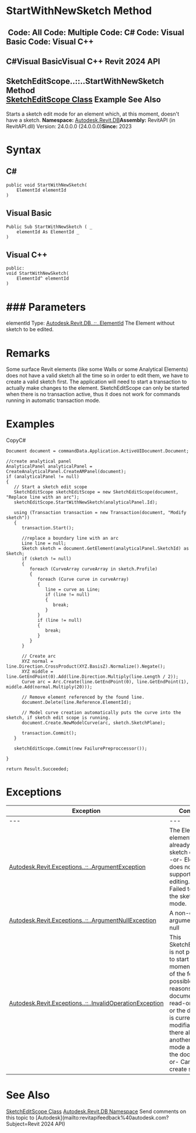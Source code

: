 # StartWithNewSketch Method

﻿
 Code: All Code: Multiple Code: C# Code: Visual Basic Code: Visual C++   
---  
C#Visual BasicVisual C++
Revit 2024 API  
---  
SketchEditScope..::..StartWithNewSketch Method   
[SketchEditScope Class](8538b361-08df-9fd2-93bb-1790a09130f7.md "SketchEditScope Class") Example See Also  
---  
Starts a sketch edit mode for an element which, at this moment, doesn't have a sketch. 
**Namespace:** [Autodesk.Revit.DB](87546ba7-461b-c646-cbb1-2cb8f5bff8b2.md "Autodesk.Revit.DB Namespace")**Assembly:** RevitAPI (in RevitAPI.dll) Version: 24.0.0.0 (24.0.0.0)**Since:** 2023 
# Syntax
C#  
---  
```text
public void StartWithNewSketch(
	ElementId elementId
)
```
  
Visual Basic  
---  
```text
Public Sub StartWithNewSketch ( _
	elementId As ElementId _
)
```
  
Visual C++  
---  
```text
public:
void StartWithNewSketch(
	ElementId^ elementId
)
```
  
# ### Parameters
elementId
    Type: [Autodesk.Revit.DB..::..ElementId](44f3f7b1-3229-3404-93c9-dc5e70337dd6.md "ElementId Class") The Element without sketch to be edited. 
# Remarks
Some surface Revit elements (like some Walls or some Analytical Elements) does not have a valid sketch all the time so in order to edit them, we have to create a valid sketch first. The application will need to start a transaction to actually make changes to the element. SketchEditScope can only be started when there is no transaction active, thus it does not work for commands running in automatic transaction mode. 
# Examples
CopyC#
```text
Document document = commandData.Application.ActiveUIDocument.Document;

//create analytical panel
AnalyticalPanel analyticalPanel = CreateAnalyticalPanel.CreateAMPanel(document);
if (analyticalPanel != null)
{
   // Start a sketch edit scope
   SketchEditScope sketchEditScope = new SketchEditScope(document, "Replace line with an arc");
   sketchEditScope.StartWithNewSketch(analyticalPanel.Id);

   using (Transaction transaction = new Transaction(document, "Modify sketch"))
   {
      transaction.Start();

      //replace a boundary line with an arc
      Line line = null;
      Sketch sketch = document.GetElement(analyticalPanel.SketchId) as Sketch;
      if (sketch != null)
      {
         foreach (CurveArray curveArray in sketch.Profile)
         {
            foreach (Curve curve in curveArray)
            {
               line = curve as Line;
               if (line != null)
               {
                  break;
               }
            }
            if (line != null)
            {
               break;
            }
         }
      }

      // Create arc
      XYZ normal = line.Direction.CrossProduct(XYZ.BasisZ).Normalize().Negate();
      XYZ middle = line.GetEndPoint(0).Add(line.Direction.Multiply(line.Length / 2));
      Curve arc = Arc.Create(line.GetEndPoint(0), line.GetEndPoint(1), middle.Add(normal.Multiply(20)));

      // Remove element referenced by the found line. 
      document.Delete(line.Reference.ElementId);

      // Model curve creation automatically puts the curve into the sketch, if sketch edit scope is running.
      document.Create.NewModelCurve(arc, sketch.SketchPlane);

      transaction.Commit();
   }

   sketchEditScope.Commit(new FailurePreproccessor());

}

return Result.Succeeded;
```

# Exceptions
| Exception | Condition |
| --- | --- |
| --- | --- |
| [Autodesk.Revit.Exceptions..::..ArgumentException](2e6e4206-97a8-dd4b-df5d-4269f4bb6088.md "ArgumentException Class") | The ElementId elementId already has a sketch defined. -or- Element does not support sketch editing. -or- Failed to start the sketch edit mode. |
| [Autodesk.Revit.Exceptions..::..ArgumentNullException](631e1424-60f4-929b-4e52-dda9dcd26316.md "ArgumentNullException Class") | A non-optional argument was null |
| [Autodesk.Revit.Exceptions..::..InvalidOperationException](9e715f03-3884-e539-4dd6-8d7545733adc.md "InvalidOperationException Class") | This SketchEditScope is not permitted to start at this moment for one of the following possible reasons: The document is in read-only state, or the document is currently modifiable, or there already is another edit mode active in the document. -or- Cannot create sketch. |

# See Also
[SketchEditScope Class](8538b361-08df-9fd2-93bb-1790a09130f7.md "SketchEditScope Class")
[Autodesk.Revit.DB Namespace](87546ba7-461b-c646-cbb1-2cb8f5bff8b2.md "Autodesk.Revit.DB Namespace")
Send comments on this topic to [Autodesk](mailto:revitapifeedback%40autodesk.com?Subject=Revit 2024 API)